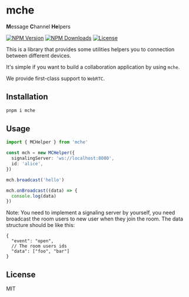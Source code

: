 # mche

**M**essage **C**hannel **He**lpers

<a href="https://www.npmjs.com/package/mche" target="_blank" rel="noopener noreferrer"><img src="https://badgen.net/npm/v/mche" alt="NPM Version" /></a>
<a href="https://www.npmjs.com/package/mche" target="_blank" rel="noopener noreferrer"><img src="https://badgen.net/npm/dt/mche" alt="NPM Downloads" /></a>
<a href="https://github.com/alexzhang1030/mche/blob/main/LICENSE" target="_blank" rel="noopener noreferrer"><img src="https://badgen.net/github/license/alexzhang1030/mche" alt="License" /></a>

This is a library that provides some utilities helpers you to connection between different devices.

It's simple if you want to build a collaboration application by using `mche`.

We provide first-class support to `WebRTC`.

## Installation

```bash
pnpm i mche
```

## Usage

```ts
import { MCHelper } from 'mche'

const mch = new MCHelper({
  signalingServer: 'ws://localhost:8080',
  id: 'alice',
})

mch.broadcast('hello')

mch.onBroadcast((data) => {
  console.log(data)
})
```

Note: You need to implement a signaling server by yourself, you need broadcast the room users to new user when they join the room. The data structure should be like this:

```jsonc
{
  "event": "open",
  // The room users ids
  "data": ["foo", "bar"]
}
```

## License

MIT
